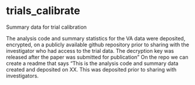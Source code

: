 # trials_calibrate
Summary data for trial calibration 

The analysis code and summary statistics for the VA data were deposited, encrypted, on a publicly available github repository prior to sharing with the investigator who had access to the trial data. The decryption key was released after the paper was submitted for publication” On the repo we can create a readme that says “This is the analysis code and summary data created and deposited on XX. This was deposited prior to sharing with investigators.
